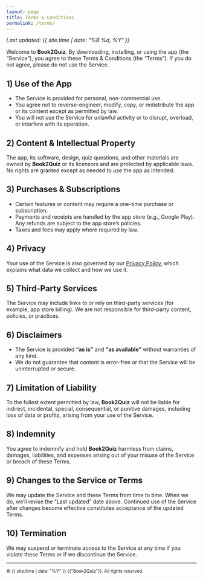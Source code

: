```yaml
---
layout: page
title: Terms & Conditions
permalink: /terms/
---
```


_Last updated: {{ site.time | date: "%B %d, %Y" }}_

Welcome to **Book2Quiz**. By downloading, installing, or using the app (the “Service”), you agree to these Terms & Conditions (the “Terms”). If you do not agree, please do not use the Service.

## 1) Use of the App

- The Service is provided for personal, non-commercial use.
- You agree not to reverse-engineer, modify, copy, or redistribute the app or its content except as permitted by law.
- You will not use the Service for unlawful activity or to disrupt, overload, or interfere with its operation.

## 2) Content & Intellectual Property

The app, its software, design, quiz questions, and other materials are owned by **Book2Quiz** or its licensors and are protected by applicable laws. No rights are granted except as needed to use the app as intended.

## 3) Purchases & Subscriptions

- Certain features or content may require a one-time purchase or subscription.
- Payments and receipts are handled by the app store (e.g., Google Play). Any refunds are subject to the app store’s policies.
- Taxes and fees may apply where required by law.

## 4) Privacy

Your use of the Service is also governed by our [Privacy Policy](/B2Qreleases/privacy/), which explains what data we collect and how we use it.

## 5) Third-Party Services

The Service may include links to or rely on third-party services (for example, app store billing). We are not responsible for third-party content, policies, or practices.

## 6) Disclaimers

- The Service is provided **“as is”** and **“as available”** without warranties of any kind.
- We do not guarantee that content is error-free or that the Service will be uninterrupted or secure.

## 7) Limitation of Liability

To the fullest extent permitted by law, **Book2Quiz** will not be liable for indirect, incidental, special, consequential, or punitive damages, including loss of data or profits, arising from your use of the Service.

## 8) Indemnity

You agree to indemnify and hold **Book2Quiz** harmless from claims, damages, liabilities, and expenses arising out of your misuse of the Service or breach of these Terms.

## 9) Changes to the Service or Terms

We may update the Service and these Terms from time to time. When we do, we’ll revise the “Last updated” date above. Continued use of the Service after changes become effective constitutes acceptance of the updated Terms.

## 10) Termination

We may suspend or terminate access to the Service at any time if you violate these Terms or if we discontinue the Service.

---

<small>© {{ site.time | date: "%Y" }} {{"Book2Quiz"}}. All rights reserved.</small>

